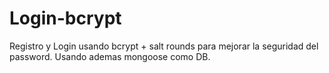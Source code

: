 # Login-bcrypt
Registro y Login usando bcrypt + salt rounds para mejorar la seguridad del password.
Usando ademas mongoose como DB.
